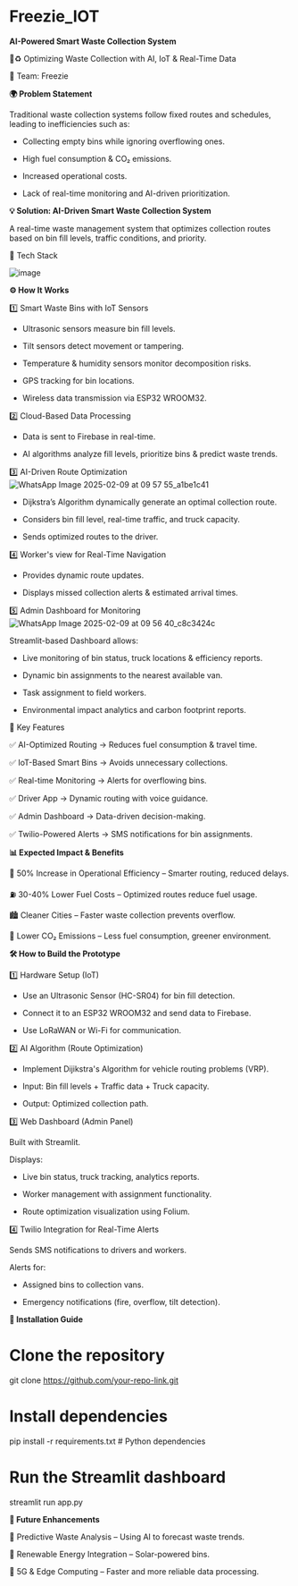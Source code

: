 # Freezie_IOT

**AI-Powered Smart Waste Collection System**

🚛♻ Optimizing Waste Collection with AI, IoT & Real-Time Data

📌 Team: Freezie

**🌍 Problem Statement**

Traditional waste collection systems follow fixed routes and schedules, leading to inefficiencies such as:

- Collecting empty bins while ignoring overflowing ones.

- High fuel consumption & CO₂ emissions.

- Increased operational costs.

- Lack of real-time monitoring and AI-driven prioritization.

**💡 Solution: AI-Driven Smart Waste Collection System**

A real-time waste management system that optimizes collection routes based on bin fill levels, traffic conditions, and priority.

🔧 Tech Stack

![image](https://github.com/user-attachments/assets/e5c650b4-11bb-47f1-8ed0-322d52b3a95e)


**⚙ How It Works**

1️⃣ Smart Waste Bins with IoT Sensors

- Ultrasonic sensors measure bin fill levels.

- Tilt sensors detect movement or tampering.

- Temperature & humidity sensors monitor decomposition risks.

- GPS tracking for bin locations.

- Wireless data transmission via ESP32 WROOM32.

2️⃣ Cloud-Based Data Processing

- Data is sent to Firebase in real-time.

- AI algorithms analyze fill levels, prioritize bins & predict waste trends.

3️⃣ AI-Driven Route Optimization
![WhatsApp Image 2025-02-09 at 09 57 55_a1be1c41](https://github.com/user-attachments/assets/890f7814-de9a-496a-9926-4cb2539aacea)

- Dijkstra’s Algorithm dynamically generate an optimal collection route.

- Considers bin fill level, real-time traffic, and truck capacity.

- Sends optimized routes to the driver.

4️⃣ Worker's view for Real-Time Navigation

- Provides dynamic route updates.

- Displays missed collection alerts & estimated arrival times.

5️⃣ Admin Dashboard for Monitoring
![WhatsApp Image 2025-02-09 at 09 56 40_c8c3424c](https://github.com/user-attachments/assets/cff8e6b9-76b3-4f35-8377-a77ab95ac2f8)


Streamlit-based Dashboard allows:

- Live monitoring of bin status, truck locations & efficiency reports.

- Dynamic bin assignments to the nearest available van.

- Task assignment to field workers.

- Environmental impact analytics and carbon footprint reports.

🎯 Key Features

✅ AI-Optimized Routing → Reduces fuel consumption & travel time.

✅ IoT-Based Smart Bins → Avoids unnecessary collections.

✅ Real-time Monitoring → Alerts for overflowing bins.

✅ Driver App → Dynamic routing with voice guidance.

✅ Admin Dashboard → Data-driven decision-making.

✅ Twilio-Powered Alerts → SMS notifications for bin assignments.

**📊 Expected Impact & Benefits**

🚀 50% Increase in Operational Efficiency – Smarter routing, reduced delays.

⛽ 30-40% Lower Fuel Costs – Optimized routes reduce fuel usage.

🏙 Cleaner Cities – Faster waste collection prevents overflow.

🌱 Lower CO₂ Emissions – Less fuel consumption, greener environment.

**🛠 How to Build the Prototype**

1️⃣ Hardware Setup (IoT)

- Use an Ultrasonic Sensor (HC-SR04)  for bin fill detection.

- Connect it to an ESP32 WROOM32 and send data to Firebase.

- Use LoRaWAN or Wi-Fi for communication.

2️⃣ AI Algorithm (Route Optimization)

- Implement Dijikstra's Algorithm for vehicle routing problems (VRP).

- Input: Bin fill levels + Traffic data + Truck capacity.

- Output: Optimized collection path.

3️⃣ Web Dashboard (Admin Panel)

Built with Streamlit.

Displays:

- Live bin status, truck tracking, analytics reports.

- Worker management with assignment functionality.

- Route optimization visualization using Folium.

4️⃣ Twilio Integration for Real-Time Alerts

Sends SMS notifications to drivers and workers.

Alerts for:

- Assigned bins to collection vans.

- Emergency notifications (fire, overflow, tilt detection).

**📜 Installation Guide**

# Clone the repository
git clone https://github.com/your-repo-link.git

# Install dependencies
pip install -r requirements.txt  # Python dependencies

# Run the Streamlit dashboard
streamlit run app.py


**🎯 Future Enhancements**

🚀 Predictive Waste Analysis – Using AI to forecast waste trends.

🔋 Renewable Energy Integration – Solar-powered bins.

📡 5G & Edge Computing – Faster and more reliable data processing.

